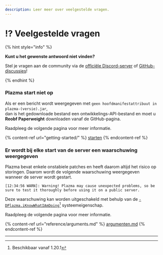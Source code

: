 ```yaml
---
description: Leer meer over veelgestelde vragen.
---
```


# ⁉️ Veelgestelde vragen

{% hint style="info" %}

**Kunt u het gewenste antwoord niet vinden?**

Stel je vragen aan de community via de [officiële Discord-server](https://discord.gg/MmfC52K8A8) of [GitHub-discussies](https://github.com/PlazmaMC/PlazmaBukkit/discussions)!

{% endhint %}

### Plazma start niet op

Als er een bericht wordt weergegeven met `geen hoofdmanifestattribuut in plazma-(versie).jar`,\
dan is het gedownloade bestand een ontwikkelings-API-bestand en moet u **Reobf Paperweight** downloaden vanaf de GitHub-pagina.

Raadpleeg de volgende pagina voor meer informatie.

{% content-ref url="getting-started/" %}
[starten](getting-started#id-2)
{% endcontent-ref %}

### Er wordt bij elke start van de server een waarschuwing weergegeven

Plazma bevat enkele onstabiele patches en heeft daarom altijd het risico op storingen. Daarom wordt de volgende waarschuwing weergegeven wanneer de server wordt gestart.

```log
[12:34:56 WARN]: Warning! Plazma may cause unexpected problems, so be sure to test it thoroughly before using it on a public server.
```

Deze waarschuwing kan worden uitgeschakeld met behulp van de [`-DPlazma.iKnowWhatIAmDoing`](#user-content-fn-1)[^1] systeemeigenschap.

Raadpleeg de volgende pagina voor meer informatie.

{% content-ref url="reference/arguments.md" %}
[argumenten.md](reference/arguments.md#plazma.iknowwhatiamdoing)
{% endcontent-ref %}

***

[^1]: Beschikbaar vanaf 1.20.1

